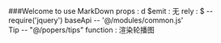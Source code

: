 ###Welcome to use MarkDown
props : d
$emit :	无
rely :	 $ -- require('jquery')
		 baseApi  -- '@/modules/common.js'		
		 Tip -- "@/popers/tips"	
function : 渲染轮播图